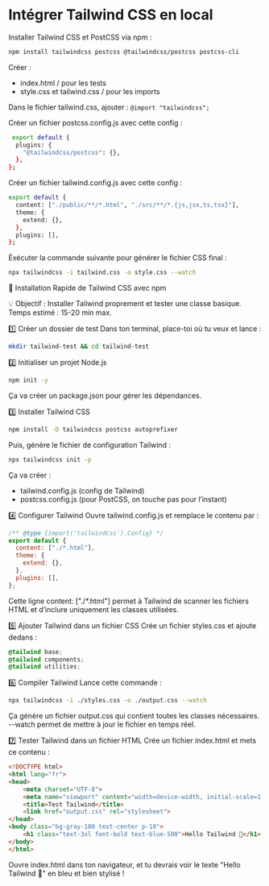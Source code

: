 # Intégrer Tailwind CSS en local

Installer Tailwind CSS et PostCSS via npm : 

```bash
npm install tailwindcss postcss @tailwindcss/postcss postcss-cli
```

Créer :
- index.html / pour les tests
- style.css et tailwind.css / pour les imports

Dans le fichier tailwind.css, ajouter : `@import "tailwindcss";`

Créer un fichier postcss.config.js avec cette config :
```bash
 export default {
  plugins: {
    "@tailwindcss/postcss": {},
  },
};
```
Créer un fichier tailwind.config.js avec cette config :
```bash
export default {
  content: ["./public/**/*.html", "./src/**/*.{js,jsx,ts,tsx}"],
  theme: {
    extend: {},
  },
  plugins: [],
};
```

Éxécuter la commande suivante pour générer le fichier CSS final :
```bash
npx tailwindcss -i tailwind.css -o style.css --watch
```

🚀 Installation Rapide de Tailwind CSS avec npm

💡 Objectif : Installer Tailwind proprement et tester une classe basique. Temps estimé : 15-20 min max.

1️⃣ Créer un dossier de test
Dans ton terminal, place-toi où tu veux et lance :

```bash
mkdir tailwind-test && cd tailwind-test
```

2️⃣ Initialiser un projet Node.js

```bash
npm init -y
```

Ça va créer un package.json pour gérer les dépendances.

3️⃣ Installer Tailwind CSS

```bash
npm install -D tailwindcss postcss autoprefixer
```

Puis, génère le fichier de configuration Tailwind :

```bash
npx tailwindcss init -p
```

Ça va créer :

- tailwind.config.js (config de Tailwind)
- postcss.config.js (pour PostCSS, on touche pas pour l’instant)

4️⃣ Configurer Tailwind
Ouvre tailwind.config.js et remplace le contenu par :

```js
/** @type {import('tailwindcss').Config} */
export default {
  content: ["./*.html"],
  theme: {
    extend: {},
  },
  plugins: [],
};
```
Cette ligne content: ["./*.html"] permet à Tailwind de scanner les fichiers HTML et d’inclure uniquement les classes utilisées.

5️⃣ Ajouter Tailwind dans un fichier CSS
Crée un fichier styles.css et ajoute dedans :

```css
@tailwind base;
@tailwind components;
@tailwind utilities;
```

6️⃣ Compiler Tailwind
Lance cette commande :

```bash
npx tailwindcss -i ./styles.css -o ./output.css --watch
```

Ça génère un fichier output.css qui contient toutes les classes nécessaires. --watch permet de mettre à jour le fichier en temps réel.

7️⃣ Tester Tailwind dans un fichier HTML
Crée un fichier index.html et mets ce contenu :

```html
<!DOCTYPE html>
<html lang="fr">
<head>
    <meta charset="UTF-8">
    <meta name="viewport" content="width=device-width, initial-scale=1.0">
    <title>Test Tailwind</title>
    <link href="output.css" rel="stylesheet">
</head>
<body class="bg-gray-100 text-center p-10">
    <h1 class="text-3xl font-bold text-blue-500">Hello Tailwind 🚀</h1>
</body>
</html>
```

Ouvre index.html dans ton navigateur, et tu devrais voir le texte "Hello Tailwind 🚀" en bleu et bien stylisé !
